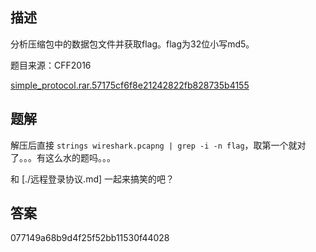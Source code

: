 ## 描述

分析压缩包中的数据包文件并获取flag。flag为32位小写md5。

题目来源：CFF2016

[simple_protocol.rar.57175cf6f8e21242822fb828735b4155](./assets/simple_protocol.rar.57175cf6f8e21242822fb828735b4155)

## 题解

解压后直接 `strings wireshark.pcapng | grep -i -n flag`，取第一个就对了。。。有这么水的题吗。。。

和 [./远程登录协议.md] 一起来搞笑的吧？

## 答案

077149a68b9d4f25f52bb11530f44028
